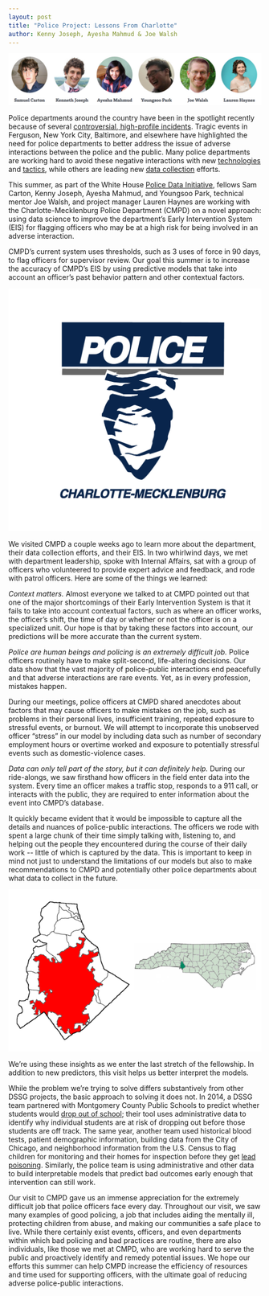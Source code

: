 ```yaml
---
layout: post
title: "Police Project: Lessons From Charlotte"
author: Kenny Joseph, Ayesha Mahmud & Joe Walsh
---
```


<img src="/img/posts/police-team.png">

Police departments around the country have been in the spotlight recently because of several [controversial, high-profile incidents](http://news.yahoo.com/high-profile-us-police-killings-black-suspects-184217237.html). Tragic events in Ferguson, New York City, Baltimore, and elsewhere have highlighted the need for police departments to better address the issue of adverse interactions between the police and the public. Many police departments are working hard to avoid these negative interactions with new [technologies](http://www.usatoday.com/story/news/nation/2014/10/11/police-body-cameras-ferguson-privacy-concerns/16587679/) and [tactics](https://www.bostonglobe.com/news/nation/2014/11/29/after-ferguson-some-push-for-more-escalation-police-training/HtXM7gUmKYT9Fx1Qwd8PxL/story.html), while others are leading new [data collection](http://www.claimsjournal.com/news/east/2015/07/16/264559.htm) efforts. 

This summer, as part of the White House [Police Data Initiative](https://www.whitehouse.gov/blog/2015/05/18/launching-police-data-initiative), fellows Sam Carton, Kenny Joseph, Ayesha Mahmud, and Youngsoo Park, technical mentor Joe Walsh, and project manager Lauren Haynes are working with the Charlotte-Mecklenburg Police Department (CMPD) on a novel approach: using data science to improve the department’s Early Intervention System (EIS)  for flagging officers who may be at a high risk for being involved in an adverse interaction. 

CMPD’s current system uses thresholds, such as 3 uses of force in 90 days, to flag officers for supervisor review. Our goal this summer is to increase the accuracy of CMPD’s EIS by using predictive models that take into account an officer’s past behavior pattern and other contextual factors. 

<img src="/img/partners/cmpd.jpg">

We visited CMPD a couple weeks ago to learn more about the department, their data collection efforts, and their EIS. In two whirlwind days, we met with department leadership, spoke with Internal Affairs, sat with a group of officers who volunteered to provide expert advice and feedback, and rode with patrol officers. Here are some of the things we learned:

*Context matters.* Almost everyone we talked to at CMPD pointed out that one of the major shortcomings of their Early Intervention System is that it fails to take into account contextual factors, such as where an officer works, the officer’s shift, the time of day or whether or not the officer is on a specialized unit. Our hope is that by taking these factors into account, our predictions will be more accurate than the current system. 

*Police are human beings and policing is an extremely difficult job.* Police officers routinely have to make split-second, life-altering decisions. Our data show that the vast majority of police-public interactions end peacefully and that adverse interactions are rare events. Yet, as in every profession, mistakes happen. 

During our meetings, police officers at CMPD shared anecdotes about factors that may cause officers to make mistakes on the job, such as problems in their personal lives, insufficient training, repeated exposure to stressful events, or burnout. We will attempt to incorporate this unobserved officer “stress” in our model by including data such as number of secondary employment hours or overtime worked and exposure to potentially stressful events such as domestic-violence cases. 

*Data can only tell part of the story, but it can definitely help.* During our ride-alongs, we saw firsthand how officers in the field enter data into the system. Every time an officer makes a traffic stop, responds to a 911 call, or interacts with the public, they are required to enter information about the event into CMPD’s database. 

It quickly became evident that it would be impossible to capture all the details and nuances of police-public interactions. The officers we rode with spent a large chunk of their time simply talking with, listening to, and helping out the people they encountered during the course of their daily work -- little of which is captured by the data. This is important to keep in mind not just to understand the limitations of our models but also to make recommendations to CMPD and potentially other police departments about what data to collect in the future.

<img src="/img/posts/charlotte-mecklenburg.png">

We’re using these insights as we enter the last stretch of the fellowship. In addition to new predictors, this visit helps us better interpret the models. 

While the problem we’re trying to solve differs substantively from other DSSG projects, the basic approach to solving it does not. In 2014, a DSSG team partnered with Montgomery County Public Schools to predict whether students would [drop out of school](http://dssg.uchicago.edu/2000/02/02/org-mcps.html); their tool uses administrative data to identify why individual students are at risk of dropping out before those students are off track. The same year, another team used historical blood tests, patient demographic information, building data from the City of Chicago, and neighborhood information from the U.S. Census to flag children for monitoring and their homes for inspection before they get [lead poisoning](http://dssg.uchicago.edu/2000/02/03/org-cdph.html). Similarly, the police team is using administrative and other data to build interpretable models that predict bad outcomes early enough that intervention can still work.  

Our visit to CMPD gave us an immense appreciation for the extremely difficult job that police officers face every day. Throughout our visit, we saw many examples of good policing, a job that includes aiding the mentally ill, protecting children from abuse, and making our communities a safe place to live. While there certainly exist events, officers, and even departments within which bad policing and bad practices are routine, there are also individuals, like those we met at CMPD, who are working hard to serve the public and proactively identify and remedy potential issues. We hope our efforts this summer can help CMPD increase the efficiency of resources and time used for supporting officers, with the ultimate goal of reducing adverse police-public interactions. 


